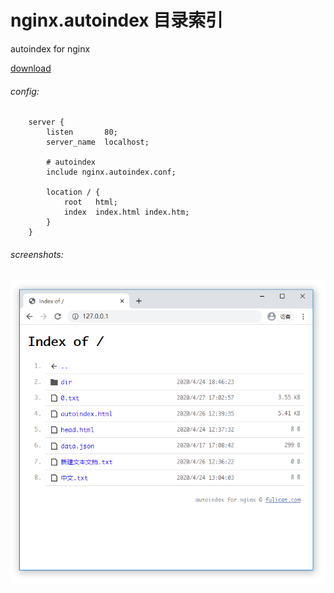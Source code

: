 # nginx.autoindex 目录索引
autoindex for nginx

[download](https://github.com/fulicat/nginx.autoindex/releases)

###### config:

```nginx
    server {
        listen       80;
        server_name  localhost;
    
        # autoindex
        include nginx.autoindex.conf;
    
        location / {
            root   html;
            index  index.html index.htm;
        }
    }
```



###### screenshots:

![screenshots](https://raw.githubusercontent.com/fulicat/nginx.autoindex/master/screenshots.png)

